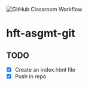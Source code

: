 ![GitHub Classroom Workflow](https://github.com/hft-stuttgart-ipr/hft-asgmt-git-USERNAME/workflows/GitHub%20Classroom%20Workflow/badge.svg)


# hft-asgmt-git 

## TODO
- [x] Create an index.html file
- [x] Push in repo
